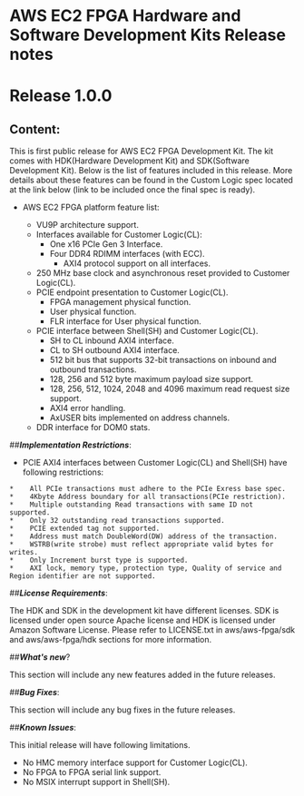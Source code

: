 
# AWS EC2 FPGA Hardware and Software Development Kits Release notes

# Release 1.0.0

## Content:

This is first public release for AWS EC2 FPGA Development Kit. The kit comes with HDK(Hardware Development Kit) and SDK(Software Development Kit). Below is the list of features included in this  release. More details about these features can be found in the Custom Logic spec located at the link below (link to be included once the final spec is ready). 

*   AWS EC2 FPGA platform feature list:

    *    VU9P architecture support.
    *    Interfaces available for Customer Logic(CL):
          *    One x16 PCIe Gen 3 Interface.
          *    Four DDR4 RDIMM interfaces (with ECC).
               *    AXI4 protocol support on all interfaces.
    *  	250 MHz base clock and asynchronous reset provided to Customer Logic(CL).
    *    PCIE endpoint presentation to Customer Logic(CL).
         *    FPGA management physical function.
         *    User physical function.
         *    FLR interface for User physical function.
    *    PCIE interface between Shell(SH) and Customer Logic(CL).
         *    SH to CL inbound AXI4 interface.
         *    CL to SH outbound AXI4 interface.
         *    512 bit bus that supports 32-bit transactions on inbound and outbound transactions.
         *    128, 256 and 512 byte maximum payload size support.
         *    128, 256, 512, 1024, 2048 and 4096 maximum read request size support.
         *    AXI4 error handling.
         *    AxUSER bits implemented on address channels. 
    *    DDR interface for DOM0 stats.         

##**_Implementation Restrictions_**:

*    PCIE AXI4 interfaces between Customer Logic(CL) and Shell(SH) have following restrictions:

    *    All PCIe transactions must adhere to the PCIe Exress base spec.
    *    4Kbyte Address boundary for all transactions(PCIe restriction).
    *    Multiple outstanding Read transactions with same ID not supported.
    *    Only 32 outstanding read transactions supported.
    *    PCIE extended tag not supported.
    *    Address must match DoubleWord(DW) address of the transaction.
    *    WSTRB(write strobe) must reflect appropriate valid bytes for writes.
    *    Only Increment burst type is supported.
    *    AXI lock, memory type, protection type, Quality of service and Region identifier are not supported.

##**_License Requirements_**:

The HDK and SDK in the development kit have different licenses. SDK is licensed under open source Apache license and HDK is licensed under Amazon Software License. Please refer to LICENSE.txt in aws/aws-fpga/sdk and aws/aws-fpga/hdk sections for more information.

##**_What's new_**?

This section will include any new features added in the future releases.

##**_Bug Fixes_**:

This section will include any bug fixes in the future releases.

##**_Known Issues_**:

This initial release will have following limitations.

*    No HMC memory interface support for Customer Logic(CL).
*    No FPGA to FPGA serial link support.
*    No MSIX interrupt support in Shell(SH).

